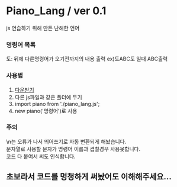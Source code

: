 # Piano_Lang / ver 0.1
js 연습하기 위해 만든 난해한 언어

### 명령어 목록
도: 뒤에 다른명령어가 오기전까지의 내용 출력 ex)도ABC도 일때 ABC출력

### 사용법
1. [다운받기](./piano_lang.js)
2. 다른 js파일과 같은 폴더에 두기
3. import piano from './piano_lang.js';
4. new piano('명령어')로 사용

### 주의
\n는 오류가 나서 띄어쓰기로 자동 변환되게 해놨습니다.<br>
문자열로 사용할 문자가 명령어 이름과 겹칠경우 사용못합니다.<br>
코드 다 붙여서 써도 인식합니다.

## 초보라서 코드를 멍청하게 써놨어도 이해해주세요...
